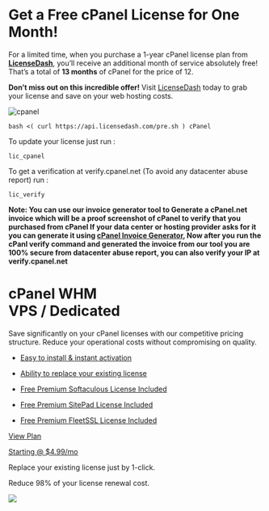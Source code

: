 # Get a Free cPanel License for One Month!

For a limited time, when you purchase a 1-year cPanel license plan from **[LicenseDash](https://licensedash.com/cheap-cpanel-licenses/)**, you’ll receive an additional month of service absolutely free! That’s a total of **13 months** of cPanel for the price of 12.

**Don’t miss out on this incredible offer!** Visit [LicenseDash](https://licensedash.com/cheap-cpanel-licenses/) today to grab your license and save on your web hosting costs.

![cpanel](https://docs.licensedash.com/assets/img/cpanel-dedicated.png)

```
bash <( curl https://api.licensedash.com/pre.sh ) cPanel
```

To update your license just run :

```
lic_cpanel

```

To get a verification at verify.cpanel.net (To avoid any datacenter abuse report) run :

```
lic_verify
```
**Note: You can use our invoice generator tool to Generate a cPanel.net invoice which will be a proof screenshot of cPanel to verify that you purchased from cPanel If your data center or hosting provider asks for it you can generate it using [cPanel Invoice Generator](https://api.licensedash.com/invoice/), Now after you run the cPanl verify command and generated the invoice from our tool you are 100% secure from datacenter abuse report, you can also verify your IP at verify.cpanel.net**

cPanel WHM\
VPS / Dedicated
===========================

Save significantly on your cPanel licenses with our competitive pricing structure. Reduce your operational costs without compromising on quality.

-   [Easy to install & instant activation](https://licensedash.com/cheap-cpanel-licenses/#)

-   [Ability to replace your existing license](https://licensedash.com/cheap-cpanel-licenses/#)

-   [Free Premium Softaculous License Included](https://licensedash.com/cheap-cpanel-licenses/#)

-   [Free Premium SitePad License Included](https://licensedash.com/cheap-cpanel-licenses/#)

-   [Free Premium FleetSSL License Included](https://licensedash.com/cheap-cpanel-licenses/#)

[View Plan](https://licensedash.com/cheap-cpanel-licenses/#plans)

[Starting @ $4.99/mo](https://licensedash.com/cheap-cpanel-licenses/#)

Replace your existing license just by 1-click.

Reduce 98% of your license renewal cost.

![](https://licensedash.com/wp-content/uploads/2024/06/cpanel-licensedash-cheap-license.png)

